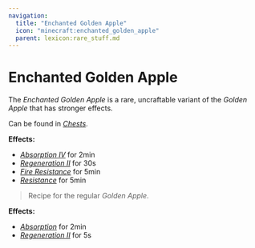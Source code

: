 ```yaml
---
navigation:
  title: "Enchanted Golden Apple"
  icon: "minecraft:enchanted_golden_apple"
  parent: lexicon:rare_stuff.md
---
```


# Enchanted Golden Apple

<ItemImage id="minecraft:enchanted_golden_apple" />

The *Enchanted Golden Apple* is a rare, uncraftable variant of the *Golden Apple* that has stronger effects. 

Can be found in [*Chests*](../useables/chest.md). 

__Effects:__ 
- [*Absorption IV*](../brewing/effects.md#absorption) for 2min 
- [*Regeneration II*](../brewing/effects.md#regeneration) for 30s 
- [*Fire Resistance*](../brewing/effects.md#fire_resistance) for 5min 
- [*Resistance*](../brewing/effects.md#resistance) for 5min

> Recipe for the regular *Golden Apple*. 


__Effects:__ 
- [*Absorption*](../brewing/effects.md#absorption) for 2min 
- [*Regeneration II*](../brewing/effects.md#regeneration) for 5s

<Recipe id="minecraft:golden_apple" />

